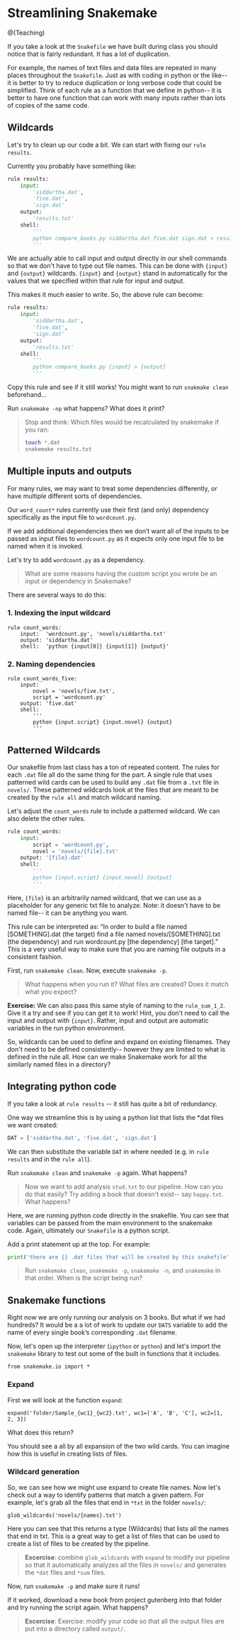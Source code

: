 # Streamlining Snakemake
@(Teaching)

If you take a look at the `Snakefile` we have built during class you should notice that is fairly redundant. It has a lot of duplication. 

For example, the names of text files and data files are repeated in many places throughout the `Snakefile`. Just as with coding in python or the like-- it is better to try to reduce duplication or long verbose code that could be simplified. Think of each rule as a function that we define in python-- it is better to have one function that can work with many inputs rather than lots of copies of the same code. 

## Wildcards
Let's try to clean up our code a bit. We can start with fixing our `rule results`. 

Currently you probably have something like:

```python
rule results:
    input:
        'siddartha.dat', 
        'five.dat', 
        'sign.dat'
    output:
        'results.txt'
    shell:
        '''
        python compare_books.py siddartha.dat five.dat sign.dat > results.txt
        '''
```

We are actually able to call input and output directly in our shell commands so that we don't have to type out file names. This can be done with `{input}` and  `{output}` wildcards. `{input}` and `{output}` stand in automatically for the values that we specified within that rule for input and output. 

This makes it much easier to write. So, the above rule can become:

```python
rule results:
    input:
        'siddartha.dat', 
        'five.dat', 
        'sign.dat'
    output:
        'results.txt'
    shell:
        '''
        python compare_books.py {input} > {output}
        '''
```
Copy this rule and see if it still works! You might want to run `snakmake clean` beforehand... 

Run `snakemake -np` what happens? What does it print? 

> Stop and think: Which files would be recalculated by snakemake if you ran:
> ``` bash
> touch *.dat
>snakemake results.txt
>```

## Multiple inputs and outputs

For many rules, we may want to treat some dependencies differently, or have multiple different sorts of dependencies. 

Our `word_count*` rules currently use their first (and only) dependency specifically as the input file to `wordcount.py`. 

If we add additional dependencies then we don’t want all of the inputs to be passed as input files to `wordcount.py` as it expects only one input file to be named when it is invoked. 

Let's try to add `wordcount.py` as a dependency. 

> What are some reasons having the custom script you wrote be an input or dependency in Snakemake? 

There are several ways to do this: 

###  1. Indexing the input wildcard
```
rule count_words:
    input:  'wordcount.py', 'novels/siddartha.txt'
    output: 'siddartha.dat'
    shell:  'python {input[0]} {input[1]} {output}'
```

### 2. Naming dependencies

```
rule count_words_five:
    input: 
        novel = 'novels/five.txt', 
        script = 'wordcount.py'
    output: 'five.dat'
    shell:
        '''
        python {input.script} {input.novel} {output}
        '''
```

## Patterned Wildcards
Our snakefile from last class has a ton of repeated content. The rules for each `.dat` file all do the same thing for the part. A single rule that uses patterned wild cards can be used to build any `.dat` file from a `.txt` file in `novels/`.  These patterned wildcards look at the files that are meant to be created by the `rule all` and match wildcard naming. 

Let's adjust the `count_words` rule to include a patterned wildcard. We can also delete the other rules. 

``` python
rule count_words:
    input:
        script = 'wordcount.py',
        novel = 'novels/{file}.txt'
    output: '{file}.dat'
    shell:
        '''
        python {input.script} {input.novel} {output}
        '''
```
Here, `{file}` is an arbitrarily named wildcard, that we can use as a placeholder for any generic txt file to analyze. Note: it doesn't have to be named file-- it can be anything you want. 

This rule can be interpreted as: “In order to build a file named [SOMETHING].dat (the target) find a file named novels/[SOMETHING].txt (the dependency) and run wordcount.py [the dependency] [the target].” This is a very useful way to make sure that you are naming file outputs in a consistent fashion. 

First, run `snakemake clean`. Now, execute `snakemake -p`. 

> What happens when you run it? What files are created? Does it match what you expect? 

**Exercise:** We can also pass this same style of naming to the `rule_sum_1_2`. Give it a try and see if you can get it to work! Hint, you don't need to call the input and output with `{input}`. Rather, input and output are automatic variables in the run python environment. 

So, wildcards can be used to define and expand on existing filenames. They don't need to be defined consistently-- however they are limited to what is defined in the rule all. How can we make Snakemake work for all the similarly named files in a directory? 

## Integrating python code

If you take a look at `rule results` -- it still has quite  a bit of redundancy. 

One way we streamline this is by using a python list that lists the *dat files we want created:

```python
DAT = ['siddartha.dat', 'five.dat', 'sign.dat']
```
We can then substitute the variable `DAT` in where needed (e.g. in `rule results` and in the `rule all`). 

Run `snakemake clean` and `snakemake -p` again. What happens? 

> Now we want to add analysis `stud.txt` to our pipeline. How can you do that easily? 
> Try adding a book that doesn't exist-- say `happy.txt`. What happens? 
 
Here, we are running python code directly in the snakefile. You can see that variables can be passed from the main environment to the snakemake code. Again, ultimately our `Snakefile` is a python script. 

Add a print statement up at the top. For example:

```python
print('there are {} .dat files that will be created by this snakefile'.format(len(DAT)))
```
> Run `snakemake clean`, `snakemake -p`, `snakemake -n`, and `snakemake` in that order. 
> When is the script being run? 

## Snakemake functions

Right now we are only running our analysis on 3 books. But what if we had hundreds? It would be a a lot of work to update our `DATS` variable to add the name of every single book’s corresponding `.dat` filename.

Now, let's open up the interpreter (`ipython` or `python`) and let's import the `snakemake` library to test out some of the built in functions that it includes. 

```
from snakemake.io import *
```
### Expand
First we will look at the function `expand`: 
```
expand('folder/Sample_{wc1}_{wc2}.txt', wc1=['A', 'B', 'C'], wc2=[1, 2, 3])
```
What does this return? 

You should see a all by all expansion of the two wild cards. You can imagine how this is useful in creating lists of files. 

### Wildcard generation

So, we can see how we might use expand to create file names. Now let's check out a way to identify patterns that match a given pattern. For example, let's grab all the files that end in `*txt` in the folder `novels/`:

```
glob_wildcards('novels/{names}.txt')
```
Here you can see that this returns a type (Wildcards) that lists all the names that end in txt. This is a great way to get a list of files that can be used to create a list of files to be created by the pipeline. 

> **Excercise**: combine `glob_wildcards` with `expand` to modify our pipeline so that it automatically analyzes all the files in `novels/` and generates the `*dat` files and `*sum` files. 

Now, run `snakemake -p` and make sure it runs!

If it worked, download a new book from project gutenberg into that folder and try running the script again. What happens? 


>  **Excercise**: Exercise: modify your code so that all the output files are put into a directory called `output/`.  


